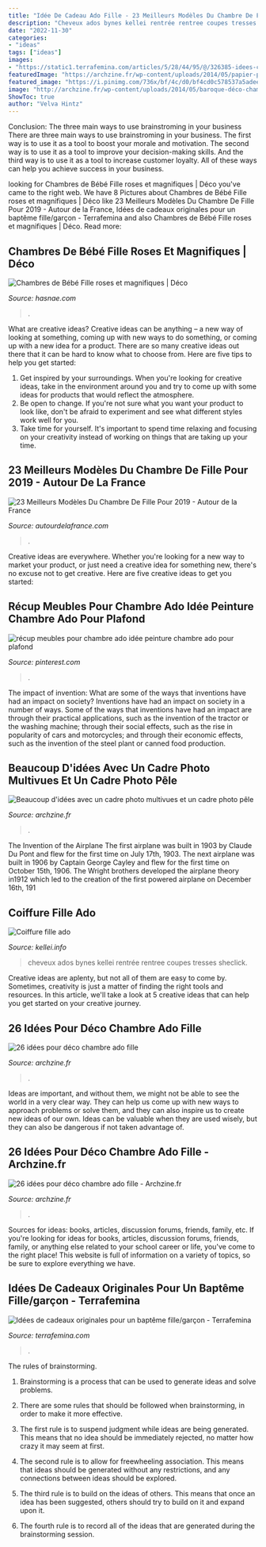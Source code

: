 ```yaml
---
title: "Idée De Cadeau Ado Fille - 23 Meilleurs Modèles Du Chambre De Fille Pour 2019"
description: "Cheveux ados bynes kellei rentrée rentree coupes tresses sheclick"
date: "2022-11-30"
categories:
- "ideas"
tags: ["ideas"]
images:
- "https://static1.terrafemina.com/articles/5/28/44/95/@/326385-idees-cadeaux-pour-un-bapteme-opengraph_1200-1.jpg"
featuredImage: "https://archzine.fr/wp-content/uploads/2014/05/papier-peint-interieur-adoèchambre-rose-rayeur.jpg"
featured_image: "https://i.pinimg.com/736x/bf/4c/d0/bf4cd0c578537a5adeea0a94d23954c3.jpg"
image: "http://archzine.fr/wp-content/uploads/2014/05/baroque-déco-chambre-ado-fille.jpg"
ShowToc: true
author: "Velva Hintz"
---
```



Conclusion: The three main ways to use brainstroming in your business
There are three main ways to use brainstroming in your business. The first way is to use it as a tool to boost your morale and motivation. The second way is to use it as a tool to improve your decision-making skills. And the third way is to use it as a tool to increase customer loyalty. All of these ways can help you achieve success in your business.

	

		
looking for Chambres de Bébé Fille roses et magnifiques | Déco you've came to the right web. We have 8 Pictures about Chambres de Bébé Fille roses et magnifiques | Déco like 23 Meilleurs Modèles Du Chambre De Fille Pour 2019 - Autour de la France, Idées de cadeaux originales pour un baptême fille/garçon - Terrafemina and also Chambres de Bébé Fille roses et magnifiques | Déco. Read more:
		
    
## Chambres De Bébé Fille Roses Et Magnifiques | Déco

<img loading=lazy src="http://hasnae.com/deco/wp-content/uploads/2014/09/Chambre-bébé-fille-2014-Hasnae.com-deco-4.jpg" onerror="this.onerror=null;this.src='https://tse4.mm.bing.net/th?id=OIP.6kt4Hl7vs5AQGunh5QjGaAHaFj&amp;pid=15.1';" alt="Chambres de Bébé Fille roses et magnifiques | Déco">

_Source: hasnae.com_

>. 

	

What are creative ideas?
Creative ideas can be anything – a new way of looking at something, coming up with new ways to do something, or coming up with a new idea for a product. There are so many creative ideas out there that it can be hard to know what to choose from. Here are five tips to help you get started: 
1) Get inspired by your surroundings. When you're looking for creative ideas, take in the environment around you and try to come up with some ideas for products that would reflect the atmosphere. 
2) Be open to change. If you're not sure what you want your product to look like, don't be afraid to experiment and see what different styles work well for you. 
3) Take time for yourself. It's important to spend time relaxing and focusing on your creativity instead of working on things that are taking up your time.

    
## 23 Meilleurs Modèles Du Chambre De Fille Pour 2019 - Autour De La France

<img loading=lazy src="http://autourdelafrance.com/wp-content/uploads/2019/04/Chambre-De-Fille-15.jpg" onerror="this.onerror=null;this.src='https://tse1.mm.bing.net/th?id=OIP.F1TmVvt7pNcOdY4T16272AHaLH&amp;pid=15.1';" alt="23 Meilleurs Modèles Du Chambre De Fille Pour 2019 - Autour de la France">

_Source: autourdelafrance.com_

>. 

	

Creative ideas are everywhere. Whether you're looking for a new way to market your product, or just need a creative idea for something new, there's no excuse not to get creative. Here are five creative ideas to get you started: 

    
## Récup Meubles Pour Chambre Ado Idée Peinture Chambre Ado Pour Plafond

<img loading=lazy src="https://i.pinimg.com/736x/bf/4c/d0/bf4cd0c578537a5adeea0a94d23954c3.jpg" onerror="this.onerror=null;this.src='https://tse4.mm.bing.net/th?id=OIP.AuA_jOo03a1oEP4poUrd0AHaKW&amp;pid=15.1';" alt="récup meubles pour chambre ado idée peinture chambre ado pour plafond">

_Source: pinterest.com_

>. 

	

The impact of invention: What are some of the ways that inventions have had an impact on society?
Inventions have had an impact on society in a number of ways. Some of the ways that inventions have had an impact are through their practical applications, such as the invention of the tractor or the washing machine; through their social effects, such as the rise in popularity of cars and motorcycles; and through their economic effects, such as the invention of the steel plant or canned food production.

    
## Beaucoup D&#039;idées Avec Un Cadre Photo Multivues Et Un Cadre Photo Pêle

<img loading=lazy src="https://archzine.fr/wp-content/uploads/2016/02/jolie-idee-comment-bien-decorer-les-murs-chez-vous-milles-idees-pour-les-murs.jpg" onerror="this.onerror=null;this.src='https://tse3.mm.bing.net/th?id=OIP.nE1APpMW9SiubkHInGyWhAHaLH&amp;pid=15.1';" alt="Beaucoup d&#039;idées avec un cadre photo multivues et un cadre photo pêle">

_Source: archzine.fr_

>. 

	

The Invention of the Airplane
The first airplane was built in 1903 by Claude Du Pont and flew for the first time on July 17th, 1903. The next airplane was built in 1906 by Captain George Cayley and flew for the first time on October 15th, 1906. The Wright brothers developed the airplane theory in1912 which led to the creation of the first powered airplane on December 16th, 191
    
## Coiffure Fille Ado

<img loading=lazy src="https://kellei.info/images2/coiffure-fille-ado/coiffure-fille-ado-40_8.JPG" onerror="this.onerror=null;this.src='https://tse2.mm.bing.net/th?id=OIP.7TH22yn9TYeAoemexW_9mQAAAA&amp;pid=15.1';" alt="Coiffure fille ado">

_Source: kellei.info_

>cheveux ados bynes kellei rentrée rentree coupes tresses sheclick. 

	

Creative ideas are aplenty, but not all of them are easy to come by. Sometimes, creativity is just a matter of finding the right tools and resources. In this article, we'll take a look at 5 creative ideas that can help you get started on your creative journey.

    
## 26 Idées Pour Déco Chambre Ado Fille

<img loading=lazy src="http://archzine.fr/wp-content/uploads/2014/05/baroque-déco-chambre-ado-fille.jpg" onerror="this.onerror=null;this.src='https://tse2.mm.bing.net/th?id=OIP.2eoJe3gi1yZ0ii26oE-rkwHaLH&amp;pid=15.1';" alt="26 idées pour déco chambre ado fille">

_Source: archzine.fr_

>. 

	

Ideas are important, and without them, we might not be able to see the world in a very clear way. They can help us come up with new ways to approach problems or solve them, and they can also inspire us to create new ideas of our own. Ideas can be valuable when they are used wisely, but they can also be dangerous if not taken advantage of.

    
## 26 Idées Pour Déco Chambre Ado Fille - Archzine.fr

<img loading=lazy src="https://archzine.fr/wp-content/uploads/2014/05/papier-peint-interieur-adoèchambre-rose-rayeur.jpg" onerror="this.onerror=null;this.src='https://tse3.mm.bing.net/th?id=OIP.K0vVRafvwLBzOgFhlDeUaAHaLO&amp;pid=15.1';" alt="26 idées pour déco chambre ado fille - Archzine.fr">

_Source: archzine.fr_

>. 

	

Sources for ideas: books, articles, discussion forums, friends, family, etc.
If you're looking for ideas for books, articles, discussion forums, friends, family, or anything else related to your school career or life, you've come to the right place! This website is full of information on a variety of topics, so be sure to explore everything we have.

    
## Idées De Cadeaux Originales Pour Un Baptême Fille/garçon - Terrafemina

<img loading=lazy src="https://static1.terrafemina.com/articles/5/28/44/95/@/326385-idees-cadeaux-pour-un-bapteme-opengraph_1200-1.jpg" onerror="this.onerror=null;this.src='https://tse3.mm.bing.net/th?id=OIP.tf7RVcRbh2LTCm2dBMU7vwHaD4&amp;pid=15.1';" alt="Idées de cadeaux originales pour un baptême fille/garçon - Terrafemina">

_Source: terrafemina.com_

>. 

	

The rules of brainstorming.
1. Brainstorming is a process that can be used to generate ideas and solve problems.
2. There are some rules that should be followed when brainstorming, in order to make it more effective.

3. The first rule is to suspend judgment while ideas are being generated. This means that no idea should be immediately rejected, no matter how crazy it may seem at first.

4. The second rule is to allow for freewheeling association. This means that ideas should be generated without any restrictions, and any connections between ideas should be explored.

5. The third rule is to build on the ideas of others. This means that once an idea has been suggested, others should try to build on it and expand upon it.

6. The fourth rule is to record all of the ideas that are generated during the brainstorming session.

